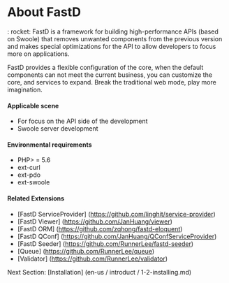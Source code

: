 # About FastD

: rocket: FastD is a framework for building high-performance APIs (based on Swoole) that removes unwanted components from the previous version and makes special optimizations for the API to allow developers to focus more on applications.

FastD provides a flexible configuration of the core, when the default components can not meet the current business, you can customize the core, and services to expand. Break the traditional web mode, play more imagination.

#### Applicable scene

* For focus on the API side of the development
* Swoole server development

#### Environmental requirements

- PHP> = 5.6
- ext-curl
- ext-pdo
- ext-swoole

#### Related Extensions

* [FastD ServiceProvider] (https://github.com/linghit/service-provider)
* [FastD Viewer] (https://github.com/JanHuang/viewer)
* [FastD ORM] (https://github.com/zqhong/fastd-eloquent)
* [FastD QConf] (https://github.com/JanHuang/QConfServiceProvider)
* [FastD Seeder] (https://github.com/RunnerLee/fastd-seeder)
* [Queue] (https://github.com/RunnerLee/queue)
* [Validator] (https://github.com/RunnerLee/validator)

Next Section: [Installation] (en-us / introduct / 1-2-installing.md)
